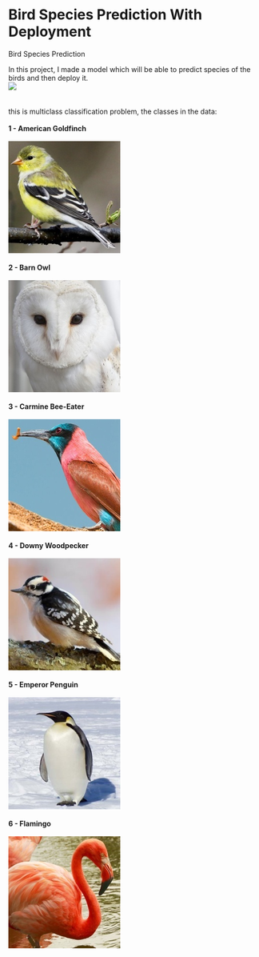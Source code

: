 # Bird Species Prediction With Deployment

Bird Species Prediction<br>

In this project, I made a model which will be able to predict species of the birds and then deploy it.<br>
<img src = 'Bird Species.png'><br><br>

this is multiclass classification problem, the classes in the data:<br><br>
**1 - American Goldfinch**<br><br>
<img src = 'Data/Bird Speciees Dataset/AMERICAN GOLDFINCH/001.jpg'><br><br>
**2 - Barn Owl**<br><br>
<img src = 'Data/Bird Speciees Dataset/BARN OWL/002.jpg'><br><br>
**3 - Carmine Bee-Eater**<br><br>
<img src = 'Data/Bird Speciees Dataset/CARMINE BEE-EATER/003.jpg'><br><br>
**4 - Downy Woodpecker**<br><br>
<img src = 'Data/Bird Speciees Dataset/DOWNY WOODPECKER/001.jpg'><br><br>
**5 - Emperor Penguin**<br><br>
<img src = 'Data/Bird Speciees Dataset/EMPEROR PENGUIN/001.jpg'><br><br>
**6 - Flamingo**<br><br>
<img src = 'Data/Bird Speciees Dataset/FLAMINGO/001.jpg'><br><br>